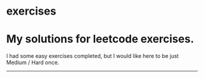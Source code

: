 # exercises
<h1>My solutions for leetcode exercises.</h1>
I had some easy exercises completed, but I would like here to be just Medium / Hard once.
<hr>
